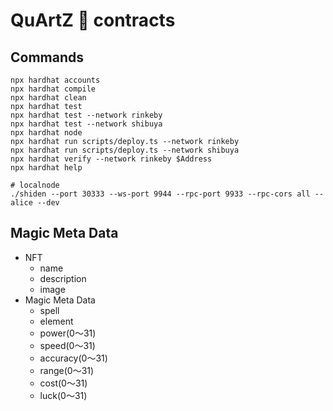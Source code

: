 # QuArtZ 💎 contracts

## Commands

```shell
npx hardhat accounts
npx hardhat compile
npx hardhat clean
npx hardhat test
npx hardhat test --network rinkeby
npx hardhat test --network shibuya
npx hardhat node
npx hardhat run scripts/deploy.ts --network rinkeby
npx hardhat run scripts/deploy.ts --network shibuya
npx hardhat verify --network rinkeby $Address
npx hardhat help
```

```shell
# localnode
./shiden --port 30333 --ws-port 9944 --rpc-port 9933 --rpc-cors all --alice --dev
```

## Magic Meta Data

- NFT
  - name
  - description
  - image
- Magic Meta Data
  - spell
  - element
  - power(0〜31)
  - speed(0〜31)
  - accuracy(0〜31)
  - range(0〜31)
  - cost(0〜31)
  - luck(0〜31)
